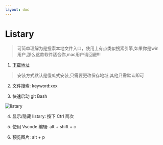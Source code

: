 ```yaml
---
layout: doc
---
```


# Listary

  > 可简单理解为是搜索本地文件入口，使用上有点类似搜索引擎,如果你是win用户,那么这款软件适合你,mac用户请回避!!!

  1. [下载地址](https://www.listary.com/download)
  
  > 安装方式默认是傻瓜式安装,只需要更改保存地址,其他只需默认即可

  2. 文件搜索: keyword:xxx

  3. 快速启动 git Bash

  ![listary](/listary_01.png)

  4. 显示/隐藏 listary: 按下 Ctrl 两次

  5. 使用 Vscode 编辑: alt + shift + c

  6. 预览图片: alt + p 